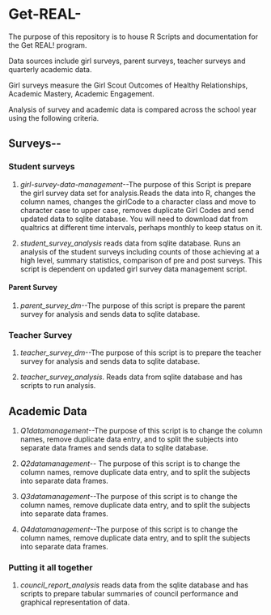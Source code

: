 Get-REAL-
=========

The purpose of this repository is to house R Scripts and documentation for the  Get REAL! program. 

Data sources include girl surveys, parent surveys, teacher surveys and quarterly academic data. 

Girl surveys measure the Girl Scout Outcomes of Healthy Relationships, Academic Mastery, Academic Engagement. 

Analysis of survey and academic data is compared across the school year using the following criteria. 





## Surveys--

### **Student surveys**

1. *girl-survey-data-management*--The purpose of this Script is prepare the girl survey data set for analysis.Reads the data into R, changes the column names, changes the girlCode to a character class and move to character case to upper case, removes duplicate Girl Codes and send updated data to sqlite database. You will need to download dat from qualtrics at different time intervals, perhaps monthly to keep status on it. 

2.  *student_survey_analysis* reads data from sqlite database. Runs an analysis of the student surveys including counts of those achieving at a high level, summary statistics, comparison of pre and post surveys. This script is dependent on  updated girl survey data management script. 


#### **Parent Survey**



1.  *parent_survey_dm*--The purpose of this script is prepare the parent survey for analysis and sends data to sqlite database. 


### **Teacher Survey**

1. *teacher_survey_dm*--The purpose of this script is to prepare the teacher survey for analysis and sends data to sqlite database. 

2. *teacher_survey_analysis*. Reads data from sqlite database and has scripts to run analysis. 



## Academic Data

1. *Q1datamanagement*--The purpose of this script is to change the column names, remove duplicate data entry, and to split the subjects into separate data frames and sends data to sqlite database. 

2. *Q2datamanagement*-- The purpose of this script is to change the column names, remove duplicate data entry, and to split the subjects into separate data frames.

3. *Q3datamanagement*--The purpose of this script is to change the column names, remove duplicate data entry, and to split the subjects into separate data frames.

4. *Q4datamanagement*--The purpose of this script is to change the column names, remove duplicate data entry, and to split the subjects into separate data frames.


### Putting it all together 

1. *council_report_analysis* reads data from the sqlite database and has scripts to prepare tabular summaries of council performance and graphical representation of data. 
